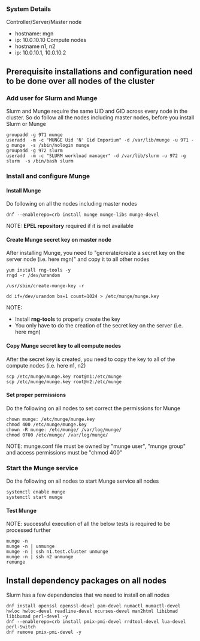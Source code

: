 ### System Details 
Controller/Server/Master node
  - hostname: mgn
  - ip: 10.0.10.10
Compute nodes
  - hostname n1, n2
  - ip: 10.0.10.1, 10.0.10.2

## Prerequisite installations and configuration need to be done over all nodes of the cluster
### Add user for Slurm and Munge
Slurm and Munge require the same UID and GID across every node in the cluster. So do follow all the nodes including master nodes, before you install Slurm or Munge
````
groupadd -g 971 munge
useradd  -m -c "MUNGE Uid 'N' Gid Emporium" -d /var/lib/munge -u 971 -g munge  -s /sbin/nologin munge
groupadd -g 972 slurm
useradd  -m -c "SLURM workload manager" -d /var/lib/slurm -u 972 -g slurm  -s /bin/bash slurm
````

### Install and configure Munge
#### Install Munge
Do following on all the nodes including master nodes
````
dnf --enablerepo=crb install munge munge-libs munge-devel
````
NOTE: **EPEL repository** required if it is not available

#### Create Munge secret key on master node
After installing Munge, you need to "generate/create a secret key on the server node (i.e. here mgn)" and copy it to all other nodes
````
yum install rng-tools -y
rngd -r /dev/urandom

/usr/sbin/create-munge-key -r

dd if=/dev/urandom bs=1 count=1024 > /etc/munge/munge.key
````
NOTE:
- Install **rng-tools** to properly create the key
- You only have to do the creation of the secret key on the server (i.e. here mgn)

#### Copy Munge secret key to all compute nodes
After the secret key is created, you need to copy the key to all of the compute nodes (i.e. here n1, n2)
````
scp /etc/munge/munge.key root@n1:/etc/munge
scp /etc/munge/munge.key root@n2:/etc/munge
````

#### Set proper permissions
Do the following on all nodes to set correct the permissions for Munge
````
chown munge: /etc/munge/munge.key
chmod 400 /etc/munge/munge.key
chown -R munge: /etc/munge/ /var/log/munge/
chmod 0700 /etc/munge/ /var/log/munge/
````
NOTE: munge.conf file must be owned by "munge user", "munge group" and access permissions must be "chmod 400"

### Start the Munge service
Do the following on all nodes to start Munge service all nodes
````
systemctl enable munge
systemctl start munge
````

#### Test Munge
NOTE: successful execution of all the below tests is required to be processed further
````
munge -n
munge -n | unmunge
munge -n | ssh n1.test.cluster unmunge
munge -n | ssh n2 unmunge
remunge
````

## Install dependency packages on all nodes
Slurm has a few dependencies that we need to install on all nodes
````
dnf install openssl openssl-devel pam-devel numactl numactl-devel hwloc hwloc-devel readline-devel ncurses-devel man2html libibmad libibumad perl-devel -y
dnf --enablerepo=crb install pmix-pmi-devel rrdtool-devel lua-devel perl-Switch
dnf remove pmix-pmi-devel -y
````
